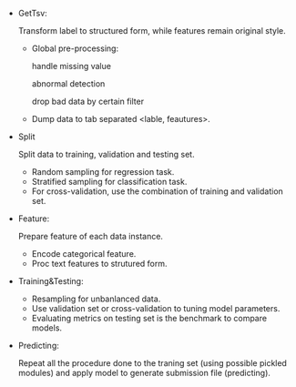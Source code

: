 
- GetTsv: 

  Transform label to structured form, while features remain original style.

  - Global pre-processing:

    handle missing value

    abnormal detection

    drop bad data by certain filter

  - Dump data to tab separated <lable, feautures>.

- Split

  Split data to training, validation and testing set.

  - Random sampling for regression task.
  - Stratified sampling for classification task.
  - For cross-validation, use the combination of training and validation set.


-   Feature:

    Prepare feature of each data instance.

    - Encode categorical feature.
    - Proc text features to strutured form.

-   Training&Testing:

    - Resampling for unbanlanced data.
    - Use validation set or cross-validation to tuning model parameters.
    - Evaluating metrics on testing set is the benchmark to compare models.

-   Predicting:

      Repeat all the procedure done to the traning set (using possible pickled modules) and apply model to generate submission file (predicting).

